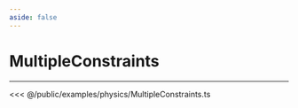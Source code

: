 ```yaml
---
aside: false
---
```


# MultipleConstraints
---
<Demo src="/examples/physics/MultipleConstraints.ts" :code="false" :height="700"></Demo>

<<< @/public/examples/physics/MultipleConstraints.ts